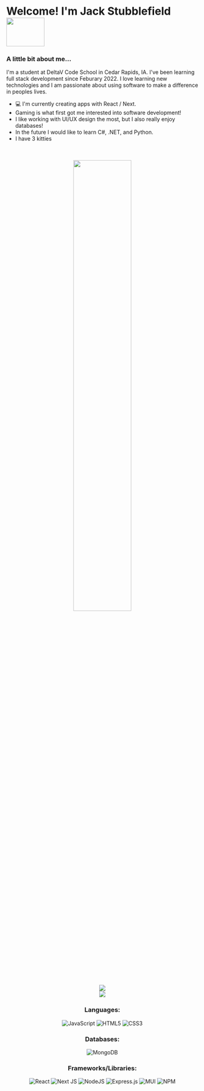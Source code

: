 <h1> Welcome! I'm Jack Stubblefield <img src='https://i.pinimg.com/originals/fe/61/dc/fe61dc2b7ef08a538b906eced7fa5cb5.gif' height='75' width='100'> </h1>

<h3> A little bit about me... </h3> 

<p> I'm a student at DeltaV Code School in Cedar Rapids, IA. I've been learning full stack development since Feburary 2022. I love learning new technologies and I am passionate about using software to make a difference in peoples lives.</p>

- :computer: I'm currently creating apps with React / Next.
- Gaming is what first got me interested into software development!
- I like working with UI/UX design the most, but I also really enjoy databases!
- In the future I would like to learn C#, .NET, and Python.
- I have 3 kitties<br><br><br>

<p align='center'>
 <img src='https://c.tenor.com/P9pPZ1prRCMAAAAd/pokemon-pikachu.gif' width=55%/><br>
</p>

<div align='center'>
 <img src="http://github-readme-streak-stats.herokuapp.com?user=Jacks-01&theme=ayu-mirage" />
 <br>
 <img src="https://github-readme-stats.vercel.app/api?username=Jacks-01&show_icons=true&theme=ayu-mirage" />
</div>


<h3 align='center'> Languages: </h3>

<div align='center'>
 
 ![JavaScript](https://img.shields.io/badge/javascript-%23323330.svg?style=for-the-badge&logo=javascript&logoColor=%23F7DF1E)
 ![HTML5](https://img.shields.io/badge/html5-%23E34F26.svg?style=for-the-badge&logo=html5&logoColor=white)
 ![CSS3](https://img.shields.io/badge/css3-%231572B6.svg?style=for-the-badge&logo=css3&logoColor=white)
 
</div>

<h3 align='center'> Databases: </h3>

<div align='center'>
 
 ![MongoDB](https://img.shields.io/badge/MongoDB-%234ea94b.svg?style=for-the-badge&logo=mongodb&logoColor=white)
 
</div>

<h3 align='center'> Frameworks/Libraries: </h3>

<div align='center'>
 
 ![React](https://img.shields.io/badge/react-%2320232a.svg?style=for-the-badge&logo=react&logoColor=%2361DAFB)
 ![Next JS](https://img.shields.io/badge/Next-black?style=for-the-badge&logo=next.js&logoColor=white)
 ![NodeJS](https://img.shields.io/badge/node.js-6DA55F?style=for-the-badge&logo=node.js&logoColor=white)
 ![Express.js](https://img.shields.io/badge/express.js-%23404d59.svg?style=for-the-badge&logo=express&logoColor=%2361DAFB)
 ![MUI](https://img.shields.io/badge/MUI-%230081CB.svg?style=for-the-badge&logo=mui&logoColor=white)
 ![NPM](https://img.shields.io/badge/NPM-%23000000.svg?style=for-the-badge&logo=npm&logoColor=white)
 
</div>

